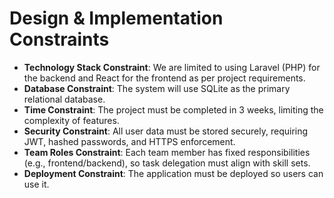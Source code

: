 # Design & Implementation Constraints

- **Technology Stack Constraint**: We are limited to using Laravel (PHP) for the backend and React for the frontend as per project requirements.
- **Database Constraint**: The system will use SQLite as the primary relational database.
- **Time Constraint**: The project must be completed in 3 weeks, limiting the complexity of features.
- **Security Constraint**: All user data must be stored securely, requiring JWT, hashed passwords, and HTTPS enforcement.
- **Team Roles Constraint**: Each team member has fixed responsibilities (e.g., frontend/backend), so task delegation must align with skill sets.
- **Deployment Constraint**: The application must be deployed so users can use it.
